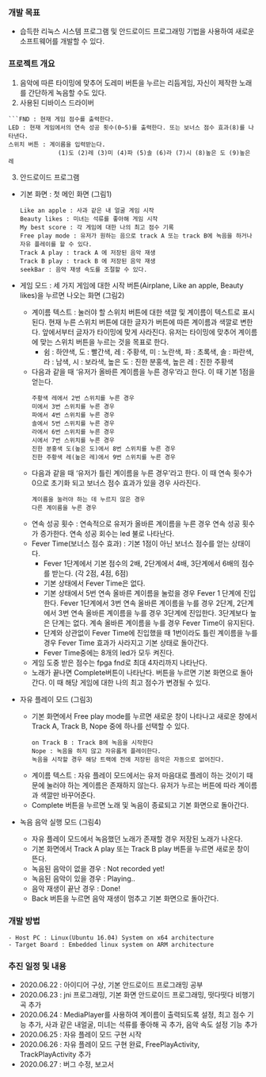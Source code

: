 ### 개발 목표
  - 습득한 리눅스 시스템 프로그램 및 안드로이드 프로그래밍 기법을 사용하여 새로운 소프트웨어를 개발할 수 있다.
  
### 프로젝트 개요
  1) 음악에 따른 타이밍에 맞추어 도레미 버튼을 누르는 리듬게임, 자신이 제작한 노래를 간단하게 녹음할 수도 있다.
  2) 사용된 디바이스 드라이버
  
    ```FND : 현재 게임 점수를 출력한다.
    LED : 현재 게임에서의 연속 성공 횟수(0~5)를 출력한다. 또는 보너스 점수 효과(8)를 나타낸다.
    스위치 버튼 : 계이름을 입력받는다.
                  (1)도 (2)레 (3)미 (4)파 (5)솔 (6)라 (7)시 (8)높은 도 (9)높은 레
  3) 안드로이드 프로그램
  - 기본 화면 : 첫 메인 화면 (그림1)
      
      ```Airplane 버튼 : 떳다떳다 비행기 게임 시작
      Like an apple : 사과 같은 내 얼굴 게임 시작
      Beauty likes : 미녀는 석류를 좋아해 게임 시작
      My best score : 각 게임에 대한 나의 최고 점수 기록
      Free play mode : 유저가 원하는 음으로 track A 또는 track B에 녹음을 하거나 자유 플레이를 할 수 있다.
      Track A play : track A 에 저장된 음악 재생
      Track B play : track B 에 저장된 음악 재생
      seekBar : 음악 재생 속도를 조절할 수 있다.
  - 게임 모드 : 세 가지 게임에 대한 시작 버튼(Airplane, Like an apple, Beauty likes)을 누르면 나오는 화면 (그림2)
    - 계이름 텍스트 : 눌러야 할 스위치 버튼에 대한 색깔 및 계이름이 텍스트로 표시된다. 현재 누른 스위치 버튼에 대한 글자가 버튼에 따른 계이름과 색깔로 변한다. 앞에서부터 글자가 타이밍에 맞게 사라진다. 유저는 타이밍에 맞추어 계이름에 맞는 스위치 버튼을 누르는 것을 목표로 한다.
      - 쉼 : 하얀색, 도 : 빨간색, 레 : 주황색, 미 : 노란색, 파 : 초록색, 솔 : 파란색, 라 : 남색, 시 : 보라색, 높은 도 : 진한 분홍색, 높은 레 : 진한 주황색
    - 다음과 같을 때 ‘유저가 올바른 계이름을 누른 경우’라고 한다. 이 때 기본 1점을 얻는다.
        ```빨간색 도에서 1번 스위치를 누른 경우
        주황색 레에서 2번 스위치를 누른 경우
        미에서 3번 스위치를 누른 경우
        파에서 4번 스위치를 누른 경우
        솔에서 5번 스위치를 누른 경우
        라에서 6번 스위치를 누른 경우
        시에서 7번 스위치를 누른 경우
        진한 분홍색 도(높은 도)에서 8번 스위치를 누른 경우
        진한 주황색 레(높은 레)에서 9번 스위치를 누른 경우
    - 다음과 같을 때 ‘유저가 틀린 계이름을 누른 경우’라고 한다. 이 때 연속 횟수가 0으로 초기화 되고 보너스 점수 효과가 있을 경우 사라진다.
        ```쉼인데 스위치 버튼을 누른 경우
        계이름을 눌러야 하는 데 누르지 않은 경우
        다른 계이름을 누른 경우
    - 연속 성공 횟수 : 연속적으로 유저가 올바른 계이름을 누른 경우 연속 성공 횟수가 증가한다. 연속 성공 회수는 led 불로 나타난다.
    - Fever Time(보너스 점수 효과) : 기본 1점이 아닌 보너스 점수를 얻는 상태이다.
      - Fever 1단계에서 기본 점수의 2배, 2단계에서 4배, 3단계에서 6배의 점수를 받는다. (각 2점, 4점, 6점)
      - 기본 상태에서 Fever Time은 없다.
      - 기본 상태에서 5번 연속 올바른 계이름을 눌렀을 경우 Fever 1 단계에 진입한다. Fever 1단계에서 3번 연속 올바른 계이름을 누를 경우 2단계, 2단계에서 3번 연속 올바른 계이름을 누를 경우 3단계에 진입한다. 3단계보다 높은 단계는 없다. 계속 올바른 계이름을 누를 경우 Fever Time이 유지된다.
      - 단계와 상관없이 Fever Time에 진입했을 때 1번이라도 틀린 계이름을 누를 경우 Fever Time 효과가 사라지고 기본 상태로 돌아간다.
      - Fever Time중에는 8개의 led가 모두 켜진다.
    - 게임 도중 받은 점수는 fpga fnd로 최대 4자리까지 나타난다.
    - 노래가 끝나면 Complete버튼이 나타난다. 버튼을 누르면 기본 화면으로 돌아간다. 이 때 해당 게임에 대한 나의 최고 점수가 변경될 수 있다.
  - 자유 플레이 모드 (그림3)
    - 기본 화면에서 Free play mode를 누르면 새로운 창이 나타나고 새로운 창에서 Track A, Track B, Nope 중에 하나를 선택할 수 있다.
        ```on Track A : Track A에 녹음을 시작한다
        on Track B : Track B에 녹음을 시작한다
        Nope : 녹음을 하지 않고 자유롭게 플레이한다.
        녹음을 시작할 경우 해당 트랙에 전에 저장된 음악은 자동으로 없어진다.
    - 계이름 텍스트 : 자유 플레이 모드에서는 유저 마음대로 플레이 하는 것이기 때문에 눌러야 하는 계이름은 존재하지 않는다. 유저가 누르는 버튼에 따라 계이름과 색깔만 바꾸어준다.
    - Complete 버튼을 누르면 노래 및 녹음이 종료되고 기본 화면으로 돌아간다.
  - 녹음 음악 실행 모드 (그림4)
    - 자유 플레이 모드에서 녹음했던 노래가 존재할 경우 저장된 노래가 나온다.
    - 기본 화면에서 Track A play 또는 Track B play 버튼을 누르면 새로운 창이 뜬다.
    - 녹음된 음악이 없을 경우 : Not recorded yet!
    - 녹음된 음악이 있을 경우 : Playing..
    - 음악 재생이 끝난 경우 : Done!
    - Back 버튼을 누르면 음악 재생이 멈추고 기본 화면으로 돌아간다.
    
### 개발 방법
    - Host PC : Linux(Ubuntu 16.04) System on x64 architecture
    - Target Board : Embedded linux system on ARM architecture
    
### 추진 일정 및 내용
  - 2020.06.22 : 아이디어 구상, 기본 안드로이드 프로그래밍 공부
  - 2020.06.23 : jni 프로그래밍, 기본 화면 안드로이드 프로그래밍, 떳다떳다 비행기 곡 추가
  - 2020.06.24 : MediaPlayer를 사용하여 계이름이 출력되도록 설정, 최고 점수 기능 추가, 사과 같은 내얼굴, 미녀는 석류를 좋아해 곡 추가, 음악 속도 설정 기능 추가
  - 2020.06.25 : 자유 플레이 모드 구현 시작
  - 2020.06.26 : 자유 플레이 모드 구현 완료, FreePlayActivity, TrackPlayActivity 추가
  - 2020.06.27 : 버그 수정, 보고서 
    
    
    
